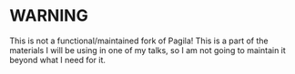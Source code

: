 WARNING
===============================

This is not a functional/maintained fork of Pagila! This is a part of the materials I will be using in one of my talks, so I am not going to maintain it beyond what I need for it.
